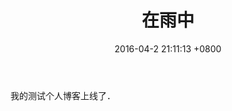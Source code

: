 ﻿---
title: 在雨中
date: 2016-04-2 21:11:13 +0800
layout: post
categories:
  - java
tags:
  - Life
  - 生活
---
我的测试个人博客上线了．